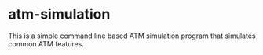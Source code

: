 # atm-simulation
This is a simple command line based ATM simulation program that simulates common ATM features.
